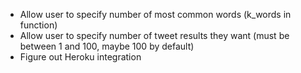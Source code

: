 - Allow user to specify number of most common words (k_words in function)
- Allow user to specify number of tweet results they want (must be between 1 and 100, maybe 100 by default)
- Figure out Heroku integration